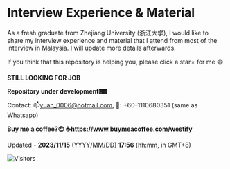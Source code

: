 # Interview Experience & Material
As a fresh graduate from Zhejiang University (浙江大学), I would like to share my interview experience and material that I attend from most of the interview in Malaysia. I will update more details afterwards.

If you think that this repository is helping you, please click a star⭐ for me :smile:

**STILL LOOKING FOR JOB**

**Repository under development⌨**

Contact: 📫yuan_0006@hotmail.com, 📱: +60-1110680351 (same as Whatsapp)

**Buy me a coffee?😍 ☕https://www.buymeacoffee.com/westify**

Updated - **2023/11/15** (YYYY/MM/DD) **17:56** (hh:mm, in GMT+8)

![Visitors](https://api.visitorbadge.io/api/daily?path=https%3A%2F%2Fgithub.com%2FWest-Circle%2FInterviewMaterial&label=Visitor%20Today&countColor=%23ba68c8)
